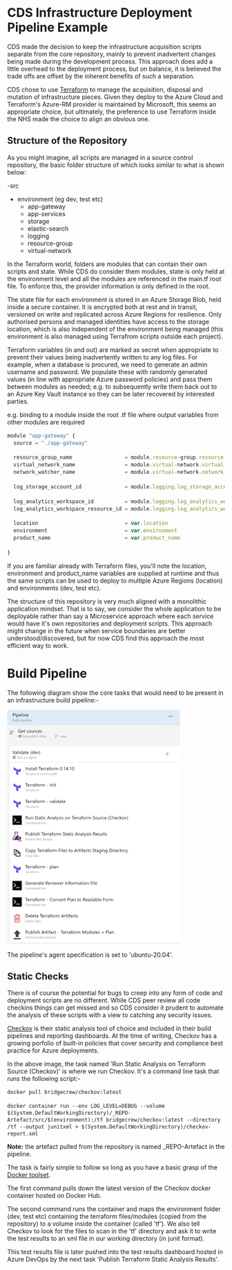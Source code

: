 # CDS Infrastructure Deployment Pipeline Example

CDS made the decision to keep the infrastructure acquisition scripts separate from the core repository, mainly to prevent inadvertent changes being made during the development process.  This approach does add a little overhead to the deployment process, but on balance, it is believed the trade offs are offset by the inherent benefits of such a separation.

CDS chose to use [Terraform](https://github.com/hashicorp/terraform) to manage the acquisition, disposal and mutation of infrastructure pieces.  Given they deploy to the Azure Cloud and Terraform's Azure-RM provider is maintained by Microsoft, this seems an appropriate choice, but ultimately, the preference to use Terraform inside the NHS made the choice to align an obvious one.

## Structure of the Repository

As you might imagine, all scripts are managed in a source control repository, the basic folder structure of which looks similar to what is shown below:

-src
  - environment (eg dev, test etc)
    - app-gateway
    - app-services
    - storage
    - elastic-search
    - logging
    - resource-group
    - virtual-network

In the Terraform world, folders are modules that can contain their own scripts and state.  While CDS do consider them modules, state is only held at the environment level and all the modules are referenced in the main.tf root file.  To enforce this, the provider information is only defined in the root.

The state file for each environment is stored in an Azure Storage Blob, held inside a secure container.  It is encrypted both at rest and in transit, versioned on write and replicated across Azure Regions for resilience.  Only authorised persons and managed identities have access to the storage location, which is also independent of the environment being managed (this environment is also managed using Terrafrom scripts outside each project).

Terraform variables (in and out) are marked as secret when appropriate to prevent their values being inadvertently written to any log files.  For example, when a database is procured, we need to generate an admin username and password.  We populate these with randomly generated values (in line with appropriate Azure password policies) and pass them between modules as needed; e.g. to subsequently write them back out to an Azure Key Vault instance so they can be later recovered by interested parties.

e.g. binding to a module inside the root .tf file where output variables from other modules are required 

```js
module "app-gateway" {
  source = "./app-gateway"

  resource_group_name                 = module.resource-group.resource_group_name
  virtual_network_name                = module.virtual-network.virtual_network_name
  network_watcher_name                = module.virtual-network.network_watcher_name

  log_storage_account_id              = module.logging.log_storage_account_id

  log_analytics_workspace_id          = module.logging.log_analytics_workspace_id
  log_analytics_workspace_resource_id = module.logging.log_analytics_workspace_resource_id

  location                            = var.location
  environment                         = var.environment
  product_name                        = var.product_name

}
```

If you are familiar already with Terraform files, you'll note the location, environment and product_name variables are supplied at runtime and thus the same scripts can be used to deploy to multiple Azure Regions (location) and environments (dev, test etc).

The structure of this repository is very much aligned with a monolithic application mindset.  That is to say, we consider the whole application to be deployable rather than say a Microservice approach where each service would have it's own repositories and deployment scripts.  This approach might change in the future when service boundaries are better understood/discovered, but for now CDS find this approach the most efficient way to work. 

# Build Pipeline

The following diagram show the core tasks that would need to be present in an infrastructure build pipeline:-

![Example tasks in the build pipeline](cds-infra-pipeline-example-tasks.jpg)

The pipeline's agent specification is set to 'ubuntu-20.04'.

## Static Checks

There is of course the potential for bugs to creep into any form of code and deployment scripts are no different.  While CDS peer review all code checkins things can get missed and so CDS consider it prudent to automate the analysis of these scripts with a view to catching any security issues.

[Checkov](https://github.com/bridgecrewio/checkov) is their static analysis tool of choice and included in their build pipelines and reporting dashboards.  At the time of writing, Checkov has a growing porfolio of built-in policies that cover security and compliance best practice for Azure deployments.

In the above image, the task named 'Run Static Analysis on Terraform Source (Checkov)' is where we run Checkov.  It's a command line task that runs the following script:-

```
docker pull bridgecrew/checkov:latest

docker container run --env LOG_LEVEL=DEBUG --volume $(System.DefaultWorkingDirectory)/_REPO-Artefact/src/$(environment):/tf bridgecrew/checkov:latest --directory /tf --output junitxml > $(System.DefaultWorkingDirectory)/checkov-report.xml
```

**Note:** the artefact pulled from the repository is named _REPO-Artefact in the pipeline.

The task is fairly simple to follow so long as you have a basic grasp of the [Docker toolset](https://github.com/docker).  

The first command pulls down the latest version of the Checkov docker container hosted on Docker Hub. 

The second command runs the container and maps the environment folder (dev, test etc) containing the terraform files/modules (copied from the repository) to a volume inside the container (called 'tf').  We also tell Checkov to look for the files to scan in the 'tf' directory and ask it to write the test results to an xml file in our working directory (in junit format).  

This test results file is later pushed into the test results dashboard hosted in Azure DevOps by the next task 'Publish Terraform Static Analysis Results'.
